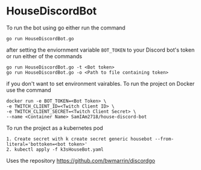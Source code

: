 # HouseDiscordBot

To run the bot using go either run the command
```
go run HouseDiscordBot.go
```
after setting the enviornment variable `BOT_TOKEN` to your Discord bot's token or run either of the commands
```
go run HouseDiscordBot.go -t <Bot token>
go run HouseDiscordBot.go -o <Path to file containing token>
```
if you don't want to set environment vairables. To run the project on Docker use the command

```
docker run -e BOT_TOKEN=<Bot Token> \
-e TWITCH_CLIENT_ID=<Twitch Client ID> \
-e TWITCH_CLIENT_SECRET=<Twitch Client Secret> \
--name <Container Name> SamIAm2718/house-discord-bot
```
To run the project as a kubernetes pod 
```
1. Create secret with k create secret generic housebot --from-literal='bottoken=<bot token>'
2. kubectl apply -f k3sHouseBot.yaml
```
Uses the repository https://github.com/bwmarrin/discordgo 
